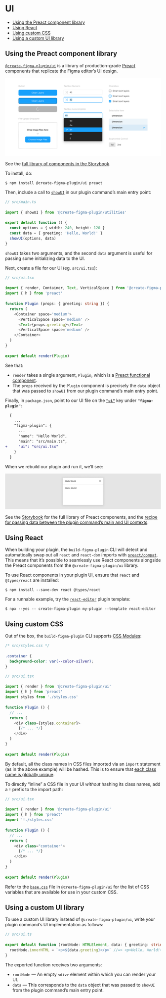 # UI

- [Using the Preact component library](#using-the-preact-component-library)
- [Using React](#using-react)
- [Using custom CSS](#using-custom-css)
- [Using a custom UI library](#using-a-custom-ui-library)

## Using the Preact component library

[`@create-figma-plugin/ui`](https://yuanqing.github.io/create-figma-plugin/ui/) is a library of production-grade [Preact](https://preactjs.com) components that replicate the Figma editor’s UI design.

[![UI components from `@create-figma-plugin/ui`: Button, File Upload Dropzone, Textbox Numeric, Textbox Autocomplete, Checkbox, Selectable Item, Segmented Control](/media/ui-figma-components.png)](https://yuanqing.github.io/create-figma-plugin/ui/)

See the [full library of components in the Storybook](https://yuanqing.github.io/create-figma-plugin/ui/).

To install, do:

```
$ npm install @create-figma-plugin/ui preact
```

Then, include a call to [`showUI`](#showuidataoptions--data) in our plugin command’s main entry point:

```ts
// src/main.ts

import { showUI } from '@create-figma-plugin/utilities'

export default function () {
  const options = { width: 240, height: 120 }
  const data = { greeting: 'Hello, World!' }
  showUI(options, data)
}
```

`showUI` takes two arguments, and the second `data` argument is useful for passing some initializing data to the UI.

Next, create a file for our UI (eg. `src/ui.tsx`):

```ts
// src/ui.tsx

import { render, Container, Text, VerticalSpace } from '@create-figma-plugin/ui'
import { h } from 'preact'

function Plugin (props: { greeting: string }) {
  return (
    <Container space='medium'>
      <VerticalSpace space='medium' />
      <Text>{props.greeting}</Text>
      <VerticalSpace space='medium' />
    </Container>
  )
}

export default render(Plugin)
```

See that:

- `render` takes a single argument, `Plugin`, which is a [Preact functional component](https://preactjs.com/guide/v10/components#functional-components).
- The `props` received by the `Plugin` component is precisely the `data` object that was passed to `showUI` from our plugin command’s main entry point.

Finally, in `package.json`, point to our UI file on the [**`"ui"`**](#ui) key under **`"figma-plugin"`**:

```diff
  {
    ...
    "figma-plugin": {
      ...
      "name": "Hello World",
      "main": "src/main.ts",
+     "ui": "src/ui.tsx"
    }
  }
```

When we rebuild our plugin and run it, we’ll see:

![Figma plugin UI modal containing a “Hello, World”](/media/ui-hello-world-figma.png)

See the [Storybook](https://yuanqing.github.io/create-figma-plugin/ui/) for the full library of Preact components, and the [recipe for passing data between the plugin command’s main and UI contexts](#passing-data-between-the-pluginwidgets-main-and-ui-contexts).

## Using React

When building your plugin, the `build-figma-plugin` CLI will detect and automatically swap out all `react` and `react-dom` imports with [`preact/compat`](https://preactjs.com/guide/v10/switching-to-preact/). This means that it’s possible to seamlessly use React components alongside the Preact components from the `@create-figma-plugin/ui` library.

To use React components in your plugin UI, ensure that `react` and `@types/react` are installed:

```
$ npm install --save-dev react @types/react
```

For a runnable example, try the [`react-editor`](https://github.com/yuanqing/create-figma-plugin/tree/main/packages/create-figma-plugin/templates/plugin/react-editor) plugin template:

```
$ npx --yes -- create-figma-plugin my-plugin --template react-editor
```

## Using custom CSS

Out of the box, the `build-figma-plugin` CLI supports [CSS Modules](https://github.com/css-modules/css-modules):

```css
/* src/styles.css */

.container {
  background-color: var(--color-silver);
}
```

```ts
// src/ui.tsx

import { render } from '@create-figma-plugin/ui'
import { h } from 'preact'
import styles from './styles.css'

function Plugin () {
  // ...
  return (
    <div class={styles.container}>
      {/* ... */}
    </div>
  )
}

export default render(Plugin)
```

By default, all the class names in CSS files imported via an `import` statement (as in the above example) will be hashed. This is to ensure that [each class name is globally unique](https://github.com/css-modules/css-modules#implementations).

To directly “inline” a CSS file in your UI *without* hashing its class names, add a `!` prefix to the import path:

```ts
// src/ui.tsx

import { render } from '@create-figma-plugin/ui'
import { h } from 'preact'
import '!./styles.css'

function Plugin () {
  // ...
  return (
    <div class="container">
      {/* ... */}
    </div>
  )
}

export default render(Plugin)
```

Refer to the [`base.css`](https://github.com/yuanqing/create-figma-plugin/blob/main/packages/ui/src/css/base.css) file in `@create-figma-plugin/ui` for the list of CSS variables that are available for use in your custom CSS.

## Using a custom UI library

To use a custom UI library instead of `@create-figma-plugin/ui`, write your plugin command’s UI implementation as follows:

```ts
// src/ui.ts

export default function (rootNode: HTMLElement, data: { greeting: string }) {
  rootNode.innerHTML = `<p>${data.greeting}</p>` //=> <p>Hello, World!</p>
}
```

The exported function receives two arguments:
- `rootNode` — An empty `<div>` element within which you can render your UI.
- `data` — This corresponds to the `data` object that was passed to `showUI` from the plugin command’s main entry point.
